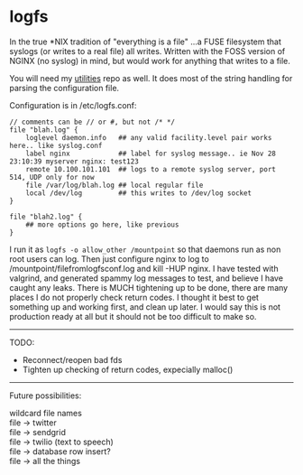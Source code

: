 logfs
=====

In the true \*NIX tradition of "everything is a file" ...a FUSE filesystem that syslogs (or writes to a real file) all writes. Written with the FOSS version of NGINX (no syslog) in mind, but would work for anything that writes to a file. 

You will need my [utilities](https://github.com/ericrobbins/utilities) repo as well. It does most of the string handling for parsing the configuration file.

Configuration is in /etc/logfs.conf:

	// comments can be // or #, but not /* */
	file "blah.log" {
		loglevel daemon.info   ## any valid facility.level pair works here.. like syslog.conf
		label nginx            ## label for syslog message.. ie Nov 28 23:10:39 myserver nginx: test123
		remote 10.100.101.101  ## logs to a remote syslog server, port 514, UDP only for now
		file /var/log/blah.log ## local regular file 
		local /dev/log         ## this writes to /dev/log socket
	}

	file "blah2.log" {
		## more options go here, like previous
	}


I run it as <code>logfs -o allow_other /mountpoint</code> so that daemons run as non root users can log. Then just configure nginx to log to /mountpoint/filefromlogfsconf.log and kill -HUP nginx. I have tested with valgrind, and generated spammy log messages to test, and believe I have caught any leaks. There is MUCH tightening up to be done, there are many places I do not properly check return codes. I thought it best to get something up and working first, and clean up later. I would say this is not production ready at all but it should not be too difficult to make so.

------
TODO: 
* Reconnect/reopen bad fds
* Tighten up checking of return codes, expecially malloc()

------
Future possibilities:   

wildcard file names    
file -> twitter     
file -> sendgrid    
file -> twilio (text to speech)     
file -> database row insert?    
file -> all the things    
